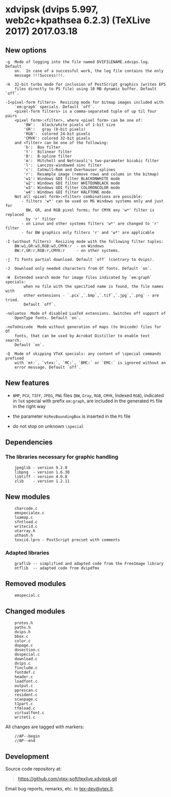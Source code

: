 # xdvipsk (dvips 5.997, web2c+kpathsea 6.2.3) (TeXLive 2017) 2017.03.18

## New options

    -g  Mode of logging into the file named DVIFILENAME.xdvips.log. Default
        on.  In case of a successful work, the log file contains the only
        message !!!Success!!!.

    -H  32-bit turbo mode for inclusion of PostScript graphics (writes EPS
        files directly to PS file) using 10 MB dynamic buffer. Default `off`.

    -I<pixel-form filters>  Resizing mode for bitmap images included with
        `em:graph` specials. Default `off`.
        <pixel-form filters> is a comma-separated tuple of up til four pairs
        <pixel form>:<filter>, where <pixel form> can be one of:
            'BW':   black/white pixels of 1-bit size
            'GR':   gray (8-bit pixels)
            'RGB':  colored 24-bit pixels
            'CMYK': colored 32-bit pixels
        and <filter> can be one of the following:
            'b':  Box filter
            't':  Bilinear filter
            'B':  B-spline filter
            'm':  Mitchell and Netravali's two-parameter bicubic filter
            'l':  Lanczos-windowed sinc filter
            'c':  Catmull–Rom and Overhauser splines
            'r':  Resample image (remove rows and colums in the bitmap)
            'w1': Windows GDI filter BLACKONWHITE mode
            'w2': Windows GDI filter WHITEONBLACK mode
            'w3': Windows GDI filter COLORONCOLOR mode
            'w4': Windows GDI filter HALFTONE mode.
        Not all <pixel form>:<filter> combinations are possible:
           - filters 'w*' can be used on MS Windows systems only and just for
             BW, GR, and RGB pixel forms; for CMYK any 'w*' filter is replaced
             by 'r' filter
           - on Linux and other systems filters 'w*' are changed to 'r' filter
           - for BW graphics only filters 'r' and 'w*' are applicable

    -I (without filters)  Resizing mode with the following filter tuples:
        BW:w1,GR:w3,RGB:w3,CMYK:r  - on Windows
        BW:r,GR:r,RGB:r,CMYK:r     - on other systems.

    -j  T1 fonts partial download. Default `off` (contrary to dvips).

    -J  Download only needed characters from OT fonts. Default `on`.

    -W  Extended search mode for image files indicated by `em:graph` specials:
            when no file with the specified name is found, the file names with
            other extensions - `.pcx`,`.bmp`,`.tif`,`.jpg`,`.png` - are tried.
            Default `off`.

    -noluatex  Mode of disabled LuaTeX extensions. Switches off support of
        OpenType fonts. Default `on`.

    -noToUnicode  Mode without generation of maps (to Unicode) files for OT
        fonts, that can be used by Acrobat Distiller to enable text search.
        Default `on`.

    -Q  Mode of skipping VTeX specials: any content of \special commands prefixed
        with `mt:`, `vtex:`, `MC:`, `BMC:` or `EMC:` is ignored without an
        error message. Default `off`.

## New features

  *  `BMP`, `PCX`, `TIFF`, `JPEG`, `PNG` files (`BW`, `Gray`, `RGB`, `CMYK`, Indexed `RGB`),
     indicated in `TeX` special with prefix `em:graph`, are included in the
     generated `PS` file in the right way

  *  the parameter `HiResBoundingBox` is inserted in the `PS` file

  *  do not stop on unknown `\special`

## Dependencies

### The libraries necessary for graphic handling

```
    jpeglib - version 9.2.0
    libpng  - version 1.6.30
    libtiff - version 4.0.8
    zlib    - version 1.2.11
```

## New modules

```
    charcode.c
    emspecialex.c
    luamap.c
    sfntload.c
    writecid.c
    utarray.h
    uthash.h
    texcid.lpro - PostScript procset with comments
```

### Adapted libraries

```
    graflib -- simplified and adapted code from the FreeImage library
    otflib  -- adapted code from dvipdfmx
```

## Removed modules

```
    emspecial.c
```

## Changed modules

```
    protos.h
    paths.h
    dvips.h
    bbox.c
    color.c
    dopage.c
    dosection.c
    dospecial.c
    download.c
    dvips.c
    finclude.c
    fontdef.c
    header.c
    loadfont.c
    output.c
    pprescan.c
    resident.c
    scanpage.c
    t1part.c
    tfmload.c
    virtualfont.c
    writet1.c
```

All changes are tagged with markers:

```
    //AP--begin
    //AP--end
```

## Development

Source code repository at:

> <https://github.com/vtex-soft/texlive.xdvipsk.git>

Email bug reports, remarks, etc. to <tex-dev@vtex.lt>.
